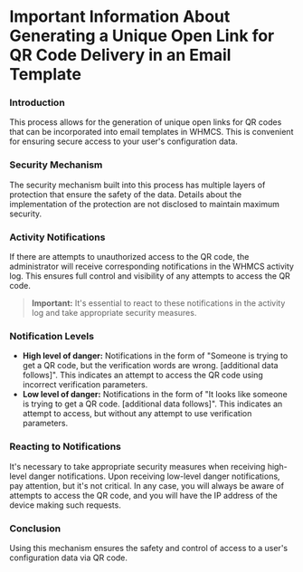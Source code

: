 # Important Information About Generating a Unique Open Link for QR Code Delivery in an Email Template

### Introduction

This process allows for the generation of unique open links for QR codes that can be incorporated into email templates in WHMCS. This is convenient for ensuring secure access to your user's configuration data.

### Security Mechanism

The security mechanism built into this process has multiple layers of protection that ensure the safety of the data. Details about the implementation of the protection are not disclosed to maintain maximum security.

### Activity Notifications

If there are attempts to unauthorized access to the QR code, the administrator will receive corresponding notifications in the WHMCS activity log. This ensures full control and visibility of any attempts to access the QR code.

>**Important:** It's essential to react to these notifications in the activity log and take appropriate security measures.

### Notification Levels

- **High level of danger:** Notifications in the form of "Someone is trying to get a QR code, but the verification words are wrong. \[additional data follows\]". This indicates an attempt to access the QR code using incorrect verification parameters.
- **Low level of danger:** Notifications in the form of "It looks like someone is trying to get a QR code. \[additional data follows\]". This indicates an attempt to access, but without any attempt to use verification parameters.

### Reacting to Notifications

It's necessary to take appropriate security measures when receiving high-level danger notifications. Upon receiving low-level danger notifications, pay attention, but it's not critical. In any case, you will always be aware of attempts to access the QR code, and you will have the IP address of the device making such requests.

### Conclusion

Using this mechanism ensures the safety and control of access to a user's configuration data via QR code.
